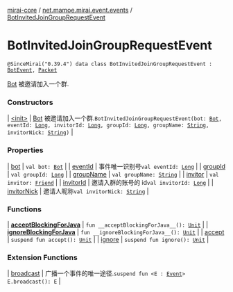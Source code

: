 [mirai-core](../../index.md) / [net.mamoe.mirai.event.events](../index.md) / [BotInvitedJoinGroupRequestEvent](./index.md)

# BotInvitedJoinGroupRequestEvent

`@SinceMirai("0.39.4") data class BotInvitedJoinGroupRequestEvent : `[`BotEvent`](../-bot-event/index.md)`, `[`Packet`](../../net.mamoe.mirai.qqandroid.network/-packet/index.md)

[Bot](../../net.mamoe.mirai/-bot/index.md) 被邀请加入一个群.

### Constructors

| [&lt;init&gt;](-init-.md) | [Bot](../../net.mamoe.mirai/-bot/index.md) 被邀请加入一个群.`BotInvitedJoinGroupRequestEvent(bot: `[`Bot`](../../net.mamoe.mirai/-bot/index.md)`, eventId: `[`Long`](https://kotlinlang.org/api/latest/jvm/stdlib/kotlin/-long/index.html)`, invitorId: `[`Long`](https://kotlinlang.org/api/latest/jvm/stdlib/kotlin/-long/index.html)`, groupId: `[`Long`](https://kotlinlang.org/api/latest/jvm/stdlib/kotlin/-long/index.html)`, groupName: `[`String`](https://kotlinlang.org/api/latest/jvm/stdlib/kotlin/-string/index.html)`, invitorNick: `[`String`](https://kotlinlang.org/api/latest/jvm/stdlib/kotlin/-string/index.html)`)` |

### Properties

| [bot](bot.md) | `val bot: `[`Bot`](../../net.mamoe.mirai/-bot/index.md) |
| [eventId](event-id.md) | 事件唯一识别号`val eventId: `[`Long`](https://kotlinlang.org/api/latest/jvm/stdlib/kotlin/-long/index.html) |
| [groupId](group-id.md) | `val groupId: `[`Long`](https://kotlinlang.org/api/latest/jvm/stdlib/kotlin/-long/index.html) |
| [groupName](group-name.md) | `val groupName: `[`String`](https://kotlinlang.org/api/latest/jvm/stdlib/kotlin/-string/index.html) |
| [invitor](invitor.md) | `val invitor: `[`Friend`](../../net.mamoe.mirai.contact/-friend/index.md) |
| [invitorId](invitor-id.md) | 邀请入群的账号的 id`val invitorId: `[`Long`](https://kotlinlang.org/api/latest/jvm/stdlib/kotlin/-long/index.html) |
| [invitorNick](invitor-nick.md) | 邀请人昵称`val invitorNick: `[`String`](https://kotlinlang.org/api/latest/jvm/stdlib/kotlin/-string/index.html) |

### Functions

| [__acceptBlockingForJava__](__accept-blocking-for-java__.md) | `fun __acceptBlockingForJava__(): `[`Unit`](https://kotlinlang.org/api/latest/jvm/stdlib/kotlin/-unit/index.html) |
| [__ignoreBlockingForJava__](__ignore-blocking-for-java__.md) | `fun __ignoreBlockingForJava__(): `[`Unit`](https://kotlinlang.org/api/latest/jvm/stdlib/kotlin/-unit/index.html) |
| [accept](accept.md) | `suspend fun accept(): `[`Unit`](https://kotlinlang.org/api/latest/jvm/stdlib/kotlin/-unit/index.html) |
| [ignore](ignore.md) | `suspend fun ignore(): `[`Unit`](https://kotlinlang.org/api/latest/jvm/stdlib/kotlin/-unit/index.html) |

### Extension Functions

| [broadcast](../../net.mamoe.mirai.event/broadcast.md) | 广播一个事件的唯一途径.`suspend fun <E : `[`Event`](../../net.mamoe.mirai.event/-event.md)`> E.broadcast(): E` |

